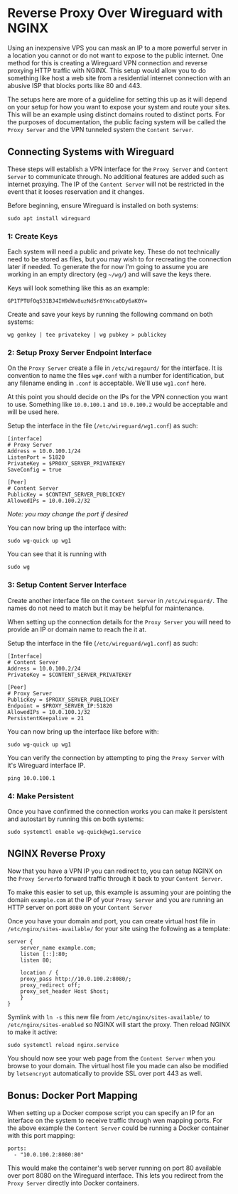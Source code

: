 # Reverse Proxy Over Wireguard with NGINX

Using an inexpensive VPS you can mask an IP to a more powerful server in a 
location you cannot or do not want to expose to the public internet. One method
for this is creating a Wireguard VPN connection and reverse proxying HTTP 
traffic with NGINX. This setup would allow you to do something like host a
web site from a residential internet connection with an abusive ISP that blocks
ports like 80 and 443.

The setups here are more of a guideline for setting this up as it will depend on
your setup for how you want to expose your system and route your sites. This
will be an example using distinct domains routed to distinct ports. For the 
purposes of documentation, the public facing system will be called the 
`Proxy Server` and the VPN tunneled system the `Content Server`.

## Connecting Systems with Wireguard

These steps will establish a VPN interface for the `Proxy Server` and `Content
Server` to communicate through. No additional features are added such as 
internet proxying. The IP of the `Content Server` will not be restricted in the
event that it looses reservation and it changes.

Before beginning, ensure Wireguard is installed on both systems:

	sudo apt install wireguard


### 1: Create Keys

Each system will need a public and private key. These do not technically need to
be stored as files, but you may wish to for recreating the connection later if 
needed. To generate the for now I'm going to assume you are working in an empty
directory (eg `~/wg/`) and will save the keys there.

Keys will look something like this as an example:
	
	GP1TPTUfOq531BJ4IH9dWv8uzNdSr8YKnca0Dy6aK0Y=

Create and save your keys by running the following command on both systems:

	wg genkey | tee privatekey | wg pubkey > publickey

### 2: Setup Proxy Server Endpoint Interface

On the `Proxy Server` create a file in `/etc/wiregaurd/` for the interface. It
is convention to name the files `wg#.conf` with a number for identification, 
but any filename ending in `.conf` is acceptable. We'll use `wg1.conf` here.

At this point you should decide on the IPs for the VPN connection you want to 
use. Something like `10.0.100.1` and `10.0.100.2` would be acceptable and will
be used here.

Setup the interface in the file (`/etc/wireguard/wg1.conf`) as such:

	[interface]
	# Proxy Server
	Address = 10.0.100.1/24
	ListenPort = 51820
	PrivateKey = $PROXY_SERVER_PRIVATEKEY
	SaveConfig = true

	[Peer]
	# Content Server
	PublicKey = $CONTENT_SERVER_PUBLICKEY
	AllowedIPs = 10.0.100.2/32

*Note: you may change the port if desired*

You can now bring up the interface with:

	sudo wg-quick up wg1

You can see that it is running with

	sudo wg


### 3: Setup Content Server Interface

Create another interface file on the `Content Server` in `/etc/wireguard/`. The
names do not need to match but it may be helpful for maintenance.

When setting up the connection details for the `Proxy Server` you will need to
provide an IP or domain name to reach the it at. 

Setup the interface in the file (`/etc/wireguard/wg1.conf`) as such:

	[Interface]
	# Content Server
	Address = 10.0.100.2/24
	PrivateKey = $CONTENT_SERVER_PRIVATEKEY

	[Peer]
	# Proxy Server
	PublicKey = $PROXY_SERVER_PUBLICKEY
	Endpoint = $PROXY_SERVER_IP:51820
	AllowedIPs = 10.0.100.1/32
	PersistentKeepalive = 21

You can now bring up the interface like before with:

	sudo wg-quick up wg1

You can verify the connection by attempting to ping the `Proxy Server` with it's
Wireguard interface IP.

	ping 10.0.100.1


### 4: Make Persistent

Once you have confirmed the connection works you can make it persistent and
autostart by running this on both systems:

	sudo systemctl enable wg-quick@wg1.service


## NGINX Reverse Proxy

Now that you have a VPN IP you can redirect to, you can setup NGINX on the 
`Proxy Server`to forward traffic through it back to your `Content Server`.

To make this easier to set up, this example is assuming your are pointing the
domain `example.com` at the IP of your `Proxy Server` and you are running an
HTTP server on port `8080` on your `Content Server`

Once you have your domain and port, you can create virtual host file in 
`/etc/nginx/sites-available/` for your site using the following as a template:

	server {
	    server_name example.com;
	    listen [::]:80;
	    listen 80;

	    location / {
		proxy_pass http://10.0.100.2:8080/;
		proxy_redirect off;
		proxy_set_header Host $host;
	    }
	}

Symlink with `ln -s` this new file from `/etc/nginx/sites-available/` to 
`/etc/nginx/sites-enabled` so NGINX will start the proxy. Then reload NGINX to 
make it active:

	sudo systemctl reload nginx.service

You should now see your web page from the `Content Server` when you browse to 
your domain. The virtual host file you made can also be modified by 
`letsencrypt` automatically to provide SSL over port 443 as well.


## Bonus: Docker Port Mapping

When setting up a Docker compose script you can specify an IP for an interface
on the system to receive traffic through wen mapping ports. For the above 
example the `Content Server` could be running a Docker container with this port
mapping:

    ports:
      - "10.0.100.2:8080:80"

This would make the container's web server running on port 80 available over
port 8080 on the Wireguard interface. This lets you redirect from the `Proxy
Server` directly into Docker containers.
